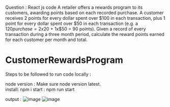 Question : React js code A retailer offers a rewards program to its customers, awarding points based on each recorded purchase. A customer receives 2 points for every dollar spent over $100 in each transaction, plus 1 point for every dollar spent over $50 in each transaction (e.g. a $120 purchase = 2x$20 + 1x$50 = 90 points). Given a record of every transaction during a three month period, calculate the reward points earned for each customer per month and total.

# CustomerRewardsProgram
Steps to be followed to run code locally :

node version : Make sure node version latest.    
install: npm i
start : npm run start

output : 
![image](https://user-images.githubusercontent.com/48533686/137438500-bdf2bf9b-1b94-44c7-a7be-c5da16cc228b.png)
![image](https://user-images.githubusercontent.com/48533686/137438530-cd5189f8-dbe6-442d-ad71-cdfff3e68a13.png)
